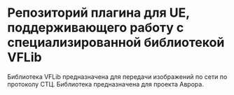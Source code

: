 # Репозиторий плагина для UE, поддерживающего работу с специализированной библиотекой VFLib
 
Библиотека VFLib предназначена для передачи изображений по сети по протоколу СТЦ.
Библиотека предназначена для проекта Аврора. 